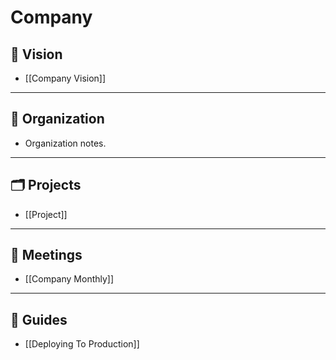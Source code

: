 # Company

## 🙌 Vision

- [[Company Vision]]

---

## 🏢 Organization

- Organization notes.

---

## 🗂 Projects

- [[Project]]

---

## 📆 Meetings

- [[Company Monthly]]

---

## 📖 Guides

- [[Deploying To Production]]
